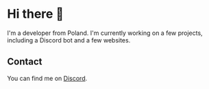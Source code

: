 # Hi there 👋

I'm a developer from Poland. I'm currently working on a few projects, including a Discord bot and a few websites.

## Contact

You can find me on [Discord](https://discord.com/users/1155452926970577008).